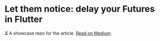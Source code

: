 # Let them notice: delay your Futures in Flutter

⏳ A showcase repo for the article. [Read on Medium](https://medium.com/@nivisi/let-them-notice-delay-your-futures-in-flutter-6fa31f32d8c5).
